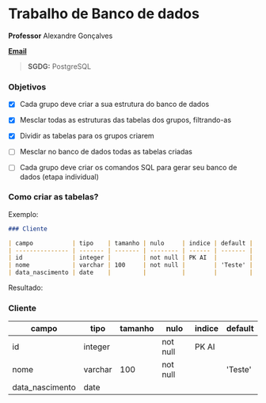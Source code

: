 # Trabalho de Banco de dados

**Professor** Alexandre Gonçalves

**[Email](mailto:gonc.alexandre@gmail.com)**

> **SGDG:** PostgreSQL

### Objetivos

- [x] Cada grupo deve criar a sua estrutura do banco de dados

- [x] Mesclar todas as estruturas das tabelas dos grupos, filtrando-as

- [x] Dividir as tabelas para os grupos criarem

- [ ] Mesclar no banco de dados todas as tabelas criadas

- [ ] Cada grupo deve criar os comandos SQL para gerar seu banco de dados (etapa individual)

### Como criar as tabelas?

Exemplo:

```markdown
### Cliente

| campo           | tipo    | tamanho | nulo     | indice | default |
| --------------- | ------- | ------- | -------- | ------ | ------- |
| id              | integer |         | not null | PK AI  |         |
| nome            | varchar | 100     | not null |        | 'Teste' |
| data_nascimento | date    |         |          |        |         |
```

Resultado:

### Cliente

| campo           | tipo    | tamanho | nulo     | indice | default |
| --------------- | ------- | ------- | -------- | ------ | ------- |
| id              | integer |         | not null | PK AI  |         |
| nome            | varchar | 100     | not null |        | 'Teste' |
| data_nascimento | date    |         |          |        |         |
